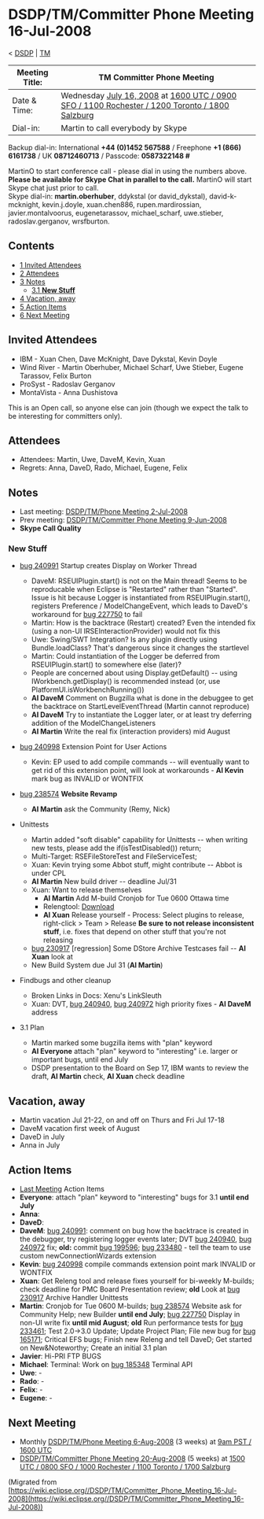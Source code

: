 

DSDP/TM/Committer Phone Meeting 16-Jul-2008
===========================================

< [DSDP](./DSDP "DSDP")‎ | [TM](./DSDP/TM "DSDP/TM")

| Meeting Title: | **TM Committer Phone Meeting** |
| --- | --- |
| Date & Time: | Wednesday [July 16, 2008](./index.php?title=July_16,_2008&action=edit&redlink=1 "July 16, 2008 (page does not exist)") at [1600 UTC / 0900 SFO / 1100 Rochester / 1200 Toronto / 1800 Salzburg](http://www.timeanddate.com/worldclock/meetingdetails.html?year=2008&month=7&day=16&hour=16&min=00&sec=0&p1=224&p2=159&p3=250&p4=136&p5=223&iv=1800) |
| Dial-in: | Martin to call everybody by Skype |

Backup dial-in: International **+44 (0)1452 567588** / Freephone **+1 (866) 6161738** / UK **08712460713** / Passcode: **0587322148 #**

MartinO to start conference call - please dial in using the numbers above.  
**Please be available for Skype Chat in parallel to the call.** MartinO will start Skype chat just prior to call.  
Skype dial-in: **martin.oberhuber**, ddykstal (or david\_dykstal), david-k-mcknight, kevin.j.doyle, xuan.chen886, rupen.mardirossian, javier.montalvoorus, eugenetarassov, michael\_scharf, uwe.stieber, radoslav.gerganov, wrsfburton.  

Contents
--------

*   [1 Invited Attendees](#Invited-Attendees)
*   [2 Attendees](#Attendees)
*   [3 Notes](#Notes)
    *   [3.1 **New Stuff**](#New-Stuff)
*   [4 Vacation, away](#Vacation.2C-away)
*   [5 Action Items](#Action-Items)
*   [6 Next Meeting](#Next-Meeting)

Invited Attendees
-----------------

*   IBM - Xuan Chen, Dave McKnight, Dave Dykstal, Kevin Doyle
*   Wind River - Martin Oberhuber, Michael Scharf, Uwe Stieber, Eugene Tarassov, Felix Burton
*   ProSyst - Radoslav Gerganov
*   MontaVista - Anna Dushistova

This is an Open call, so anyone else can join (though we expect the talk to be interesting for committers only).

Attendees
---------

*   Attendees: Martin, Uwe, DaveM, Kevin, Xuan
*   Regrets: Anna, DaveD, Rado, Michael, Eugene, Felix

Notes
-----

*   Last meeting: [DSDP/TM/Phone Meeting 2-Jul-2008](./DSDP/TM/Phone_Meeting_2-Jul-2008 "DSDP/TM/Phone Meeting 2-Jul-2008")
*   Prev meeting: [DSDP/TM/Committer Phone Meeting 9-Jun-2008](./DSDP/TM/Committer_Phone_Meeting_9-Jun-2008 "DSDP/TM/Committer Phone Meeting 9-Jun-2008")
*   **Skype Call Quality**

### **New Stuff**

*   [bug 240991](https://bugs.eclipse.org/bugs/show_bug.cgi?id=240991) Startup creates Display on Worker Thread
    *   DaveM: RSEUIPlugin.start() is not on the Main thread! Seems to be reproducable when Eclipse is "Restarted" rather than "Started". Issue is hit because Logger is instantiated from RSEUIPlugin.start(), registers Preference / ModelChangeEvent, which leads to DaveD's workaround for [bug 227750](https://bugs.eclipse.org/bugs/show_bug.cgi?id=227750) to fail
    *   Martin: How is the backtrace (Restart) created? Even the intended fix (using a non-UI IRSEInteractionProvider) would not fix this
    *   Uwe: Swing/SWT Integration? Is any plugin directly using Bundle.loadClass? That's dangerous since it changes the startlevel
    *   Martin: Could instantiation of the Logger be deferred from RSEUIPlugin.start() to somewhere else (later)?
    *   People are concerned about using Display.getDefault() -- using IWorkbench.getDisplay() is recommended instead (or, use PlatformUI.isWorkbenchRunning())
    *   **AI DaveM** Comment on Bugzilla what is done in the debuggee to get the backtrace on StartLevelEventThread (Martin cannot reproduce)
    *   **AI DaveM** Try to instantiate the Logger later, or at least try deferring addition of the ModelChangeListeners
    *   **AI Martin** Write the real fix (interaction providers) mid August

*   [bug 240998](https://bugs.eclipse.org/bugs/show_bug.cgi?id=240998) Extension Point for User Actions
    *   Kevin: EP used to add compile commands -- will eventually want to get rid of this extension point, will look at workarounds - **AI Kevin** mark bug as INVALID or WONTFIX

*   [bug 238574](https://bugs.eclipse.org/bugs/show_bug.cgi?id=238574) **Website Revamp**
    *   **AI Martin** ask the Community (Remy, Nick)

*   Unittests
    *   Martin added "soft disable" capability for Unittests -- when writing new tests, please add the if(isTestDisabled()) return;
    *   Multi-Target: RSEFileStoreTest and FileServiceTest;
    *   Xuan: Kevin trying some Abbot stuff, might contribute -- Abbot is under CPL
    *   **AI Martin** New build driver -- deadline Jul/31
    *   Xuan: Want to release themselves
        *   **AI Martin** Add M-build Cronjob for Tue 0600 Ottawa time
        *   Relengtool: [Download](http://download.eclipse.org/eclipse/downloads/drops/R-3.4-200806172000/index.php#org.eclipse.releng)
        *   **AI Xuan** Release yourself - Process: Select plugins to release, right-click > Team > Release **Be sure to not release inconsistent stuff**, i.e. fixes that depend on other stuff that you're not releasing
    *   [bug 230917](https://bugs.eclipse.org/bugs/show_bug.cgi?id=230917) \[regression\] Some DStore Archive Testcases fail -- **AI Xuan** look at
    *   New Build System due Jul 31 (**AI Martin**)

*   Findbugs and other cleanup
    *   Broken Links in Docs: Xenu's LinkSleuth
    *   Xuan: DVT, [bug 240940](https://bugs.eclipse.org/bugs/show_bug.cgi?id=240940), [bug 240972](https://bugs.eclipse.org/bugs/show_bug.cgi?id=240972) high priority fixes - **AI DaveM** address

*   3.1 Plan
    *   Martin marked some bugzilla items with "plan" keyword
    *   **AI Everyone** attach "plan" keyword to "interesting" i.e. larger or important bugs, until end July
    *   DSDP presentation to the Board on Sep 17, IBM wants to review the draft, **AI Martin** check, **AI Xuan** check deadline

Vacation, away
--------------

*   Martin vacation Jul 21-22, on and off on Thurs and Fri Jul 17-18
*   DaveM vacation first week of August
*   DaveD in July
*   Anna in July

Action Items
------------

*   [Last Meeting](#Notes) Action Items
*   **Everyone**: attach "plan" keyword to "interesting" bugs for 3.1 **until end July**
*   **Anna**:
*   **DaveD**:
*   **DaveM**: [bug 240991](https://bugs.eclipse.org/bugs/show_bug.cgi?id=240991): comment on bug how the backtrace is created in the debugger, try registering logger events later; DVT [bug 240940](https://bugs.eclipse.org/bugs/show_bug.cgi?id=240940), [bug 240972](https://bugs.eclipse.org/bugs/show_bug.cgi?id=240972) fix; **old:** commit [bug 199596](https://bugs.eclipse.org/bugs/show_bug.cgi?id=199596); [bug 233480](https://bugs.eclipse.org/bugs/show_bug.cgi?id=233480) \- tell the team to use custom newConnectionWizards extension
*   **Kevin**: [bug 240998](https://bugs.eclipse.org/bugs/show_bug.cgi?id=240998) compile commands extension point mark INVALID or WONTFIX
*   **Xuan**: Get Releng tool and release fixes yourself for bi-weekly M-builds; check deadline for PMC Board Presentation review; **old** Look at [bug 230917](https://bugs.eclipse.org/bugs/show_bug.cgi?id=230917) Archive Handler Unittests
*   **Martin**: Cronjob for Tue 0600 M-builds; [bug 238574](https://bugs.eclipse.org/bugs/show_bug.cgi?id=238574) Website ask for Community Help; new Builder **until end July**; [bug 227750](https://bugs.eclipse.org/bugs/show_bug.cgi?id=227750) Display in non-UI write fix **until mid August**; **old** Run performance tests for [bug 233461](https://bugs.eclipse.org/bugs/show_bug.cgi?id=233461); Test 2.0->3.0 Update; Update Project Plan; File new bug for [bug 165171](https://bugs.eclipse.org/bugs/show_bug.cgi?id=165171); Critical EFS bugs; Finish new Releng and tell DaveD; Get started on New&Noteworthy; Create an initial 3.1 plan
*   **Javier**: Hi-PRI FTP BUGS
*   **Michael**: Terminal: Work on [bug 185348](https://bugs.eclipse.org/bugs/show_bug.cgi?id=185348) Terminal API
*   **Uwe**: -
*   **Rado**: -
*   **Felix**: -
*   **Eugene**: -

Next Meeting
------------

*   Monthly [DSDP/TM/Phone Meeting 6-Aug-2008](./DSDP/TM/Phone_Meeting_6-Aug-2008 "DSDP/TM/Phone Meeting 6-Aug-2008") (3 weeks) at [9am PST / 1600 UTC](http://www.timeanddate.com/worldclock/fixedtime.html?month=8&day=6&year=2008&hour=16&min=00&sec=0&p1=0)
*   [DSDP/TM/Committer Phone Meeting 20-Aug-2008](./DSDP/TM/Committer_Phone_Meeting_20-Aug-2008 "DSDP/TM/Committer Phone Meeting 20-Aug-2008") (5 weeks) at [1500 UTC / 0800 SFO / 1000 Rochester / 1100 Toronto / 1700 Salzburg](http://www.timeanddate.com/worldclock/meetingdetails.html?year=2008&month=8&day=20&hour=15&min=00&sec=0&p1=224&p2=159&p3=250&p4=136&p5=223&iv=1800)


(Migrated from [https://wiki.eclipse.org//DSDP/TM/Committer_Phone_Meeting_16-Jul-2008](https://wiki.eclipse.org//DSDP/TM/Committer_Phone_Meeting_16-Jul-2008))